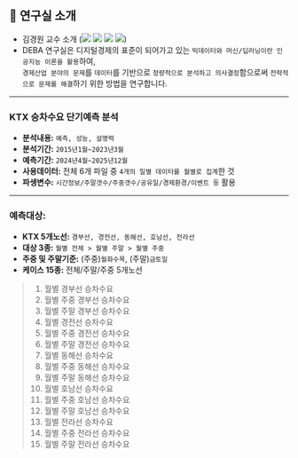 ## :office: 연구실 소개
- 김경원 교수 소개 (<a href="https://sites.google.com/view/thekimk" target="_blank"><img src="https://img.shields.io/badge/Homepage-4285F4?style=flat-square&logo=Google&logoColor=white"/></a> <a href="https://scholar.google.com/citations?hl=ko&user=nHPe-4UAAAAJ&view_op=list_works&sortby=pubdate" target="_blank"><img src="https://img.shields.io/badge/Google Scholar-4285F4?style=flat-square&logo=Google Scholar&logoColor=white"/></a> <a href="https://www.youtube.com/channel/UCEYxJNI5dhnn_CdC9BEWTuA" target="_blank"><img src="https://img.shields.io/badge/YouTube-FF0000?style=flat-square&logo=YouTube&logoColor=white"/></a> <a href="https://github.com/thekimk" target="_blank"><img src="https://img.shields.io/badge/Github-181717?style=flat-square&logo=Github&logoColor=white"/></a>)
- DEBA 연구실은 디지털경제의 표준이 되어가고 있는 `빅데이터와 머신/딥러닝이란 인공지능 이론을 활용`하여,     
`경제산업 분야의 문제`를 `데이터`를 기반으로 `정량적으로 분석하고 의사결정`함으로써 `전략적으로 문제를 해결`하기 위한 방법을 연구합니다.

---

### KTX 승차수요 단기예측 분석
- **분석내용:** `예측, 성능, 설명력`
- **분석기간:** `2015년1월~2023년3월`
- **예측기간:** `2024년4월~2025년12월`
- **사용데이터:** 전체 6개 파일 중 `4개의 일별 데이터를 월별로 집계`한 것
- **파생변수:** `시간정보/주말갯수/주중갯수/공유일/경제환경/이벤트 등` 활용

---

### 예측대상: 
- **KTX 5개노선:** `경부선, 경전선, 동해선, 호남선, 전라선`
- **대상 3종:** `월별 전체 > 월별 주말 > 월별 주중`
- **주중 및 주말기준:** (주중)`월화수목`, (주말)`금토일`
- **케이스 15종:** 전체/주말/주중 5개노선
> 1) 월별 경부선 승차수요
> 2) 월별 주중 경부선 승차수요
> 3) 월별 주말 경부선 승차수요
> 4) 월별 경전선 승차수요
> 5) 월별 주중 경전선 승차수요
> 6) 월별 주말 경전선 승차수요
> 7) 월별 동해선 승차수요
> 8) 월별 주중 동해선 승차수요
> 9) 월별 주말 동해선 승차수요
> 10) 월별 호남선 승차수요
> 11) 월별 주중 호남선 승차수요
> 12) 월별 주말 호남선 승차수요
> 13) 월별 전라선 승차수요
> 14) 월별 주중 전라선 승차수요
> 15) 월별 주말 전라선 승차수요

